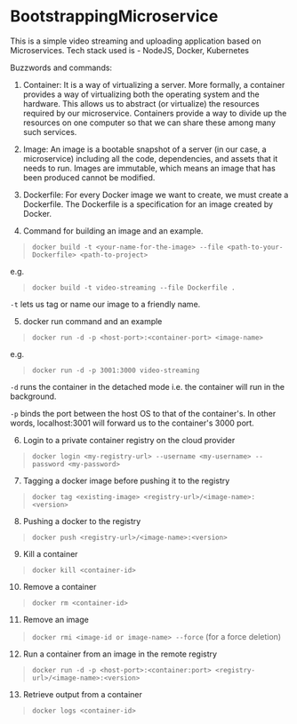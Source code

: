 # BootstrappingMicroservice
This is a simple video streaming and uploading application based on Microservices. Tech stack used is - NodeJS, Docker, Kubernetes

Buzzwords and commands:
1. Container: It is a way of virtualizing a server. More formally, a container provides a way of virtualizing both the operating system and the hardware. This allows us to abstract (or virtualize) the resources required by our microservice. Containers provide a way to divide up the resources on one computer so that we can share these among many such services.

2. Image: An image is a bootable snapshot of a server (in our case, a microservice) including all the code, dependencies, and assets that it needs to run. Images are immutable, which means an image that has been produced cannot be modified.

3. Dockerfile: For every Docker image we want to create, we must create a Dockerfile. The Dockerfile is a specification for an image created by Docker.

4. Command for building an image and an example.

> `docker build -t <your-name-for-the-image> --file <path-to-your-Dockerfile> <path-to-project>`

e.g. 
> `docker build -t video-streaming --file Dockerfile .`

`-t` lets us tag or name our image to a friendly name.

5. docker run command and an example

> `docker run -d -p <host-port>:<container-port> <image-name>`

e.g.
> `docker run -d -p 3001:3000 video-streaming`

`-d` runs the container in the detached mode i.e. the container will run in the background.

`-p` binds the port between the host OS to that of the container's. In other words, localhost:3001 will forward us to the container's 3000 port.

6. Login to a private container registry on the cloud provider

> `docker login <my-registry-url> --username <my-username> --password <my-password>`

7. Tagging a docker image before pushing it to the registry

> `docker tag <existing-image> <registry-url>/<image-name>:<version>`

8. Pushing a docker to the registry

> `docker push <registry-url>/<image-name>:<version>`

9. Kill a container 

> `docker kill <container-id>`

10. Remove a container 

> `docker rm <container-id>`

11. Remove an image

> `docker rmi <image-id or image-name> --force` (for a force deletion)

12. Run a container from an image in the remote registry

> `docker run -d -p <host-port>:<container:port> <registry-url>/<image-name>:<version>`

13. Retrieve output from a container

> `docker logs <container-id>`